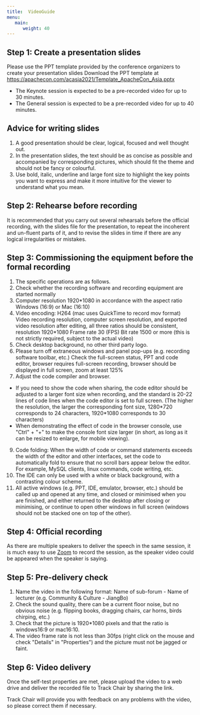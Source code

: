 ```yaml
---
title:  VideoGuide
menu:
   main:
      weight: 40
---
```


## Step 1: Create a presentation slides
Please use the PPT template provided by the conference organizers to create your presentation slides
Download the PPT template at
https://apachecon.com/acasia2021/Template_ApacheCon_Asia.pptx

* The Keynote session is expected to be a pre-recorded video for up to 30 minutes.
* The General session is expected to be a pre-recorded video for up to 40 minutes.


## Advice for writing slides
1. A good presentation should be clear, logical, focused and well thought out.
2. In the presentation slides, the text should be as concise as possible and accompanied by corresponding pictures, which should fit the theme and should not be fancy or colourful.
3. Use bold, italic, underline and large font size to highlight the key points you want to express and make it more intuitive for the viewer to understand what you mean.

## Step 2: Rehearse before recording
It is recommended that you carry out several rehearsals before the official recording, with the slides file for the presentation, to repeat the incoherent and un-fluent parts of it, and to revise the slides in time if there are any logical irregularities or mistakes.

## Step 3: Commissioning the equipment before the formal recording
1. The specific operations are as follows.
2. Check whether the recording software and recording equipment are started normally
3. Computer resolution 1920\*1080 in accordance with the aspect ratio Windows (16:9) or Mac (16:10)
4. Video encoding: H264 (mac uses QuickTime to record mov format) Video recording resolution, computer screen resolution, and exported video resolution after editing, all three ratios should be consistent, resolution 1920\*1080 Frame rate 30 (FPS) Bit rate 1500 or more (this is not strictly required, subject to the actual video)
5. Check desktop background, no other third party logo.
7. Please turn off extraneous windows and panel pop-ups (e.g. recording software toolbar, etc.)
Check the full-screen status, PPT and code editor, browser requires full-screen recording, browser should be displayed in full screen, zoom at least 125%
8. Adjust the code compiler and browser.
  * If you need to show the code when sharing, the code editor should be adjusted to a larger font size when recording, and the standard is 20-22 lines of code lines when the code editor is set to full screen. (The higher the resolution, the larger the corresponding font size, 1280\*720 corresponds to 24 characters, 1920\*1080 corresponds to 30 characters)
  *  When demonstrating the effect of code in the browser console, use "Ctrl" + "+" to make the console font size larger (in short, as long as it can be resized to enlarge, for mobile viewing).
9. Code folding: When the width of code or command statements exceeds the width of the editor and other interfaces, set the code to automatically fold to ensure that no scroll bars appear below the editor. For example, MySQL clients, linux commands, code writing, etc.
10. The IDE can only be used with a white or black background, with a contrasting colour scheme.
11. All active windows (e.g. PPT, IDE, emulator, browser, etc.) should be called up and opened at any time, and closed or minimised when you are finished, and either returned to the desktop after closing or minimising, or continue to open other windows in full screen (windows should not be stacked one on top of the other).


## Step 4: Official recording
As there are multiple speakers to deliver the speech in the same session, it is much easy to use [Zoom](https://www.zoom.us/) to record the session, as the speaker video could be appeared when the speaker is saying.

## Step 5: Pre-delivery check
1. Name the video in the following format: Name of sub-forum - Name of lecturer (e.g. Community & Culture - JiangBo)
2. Check the sound quality, there can be a current floor noise, but no obvious noise (e.g. flipping books, dragging chairs, car horns, birds chirping, etc.)
3. Check that the picture is 1920\*1080 pixels and that the ratio is windows16:9 or mac16:10.
4. The video frame rate is not less than 30fps (right click on the mouse and check "Details" in "Properties") and the picture must not be jagged or faint.

## Step 6: Video delivery
Once the self-test properties are met, please upload the video to a web drive and deliver the recorded file to Track Chair by sharing the link.

Track Chair will provide you with feedback on any problems with the video, so please correct them if necessary.
